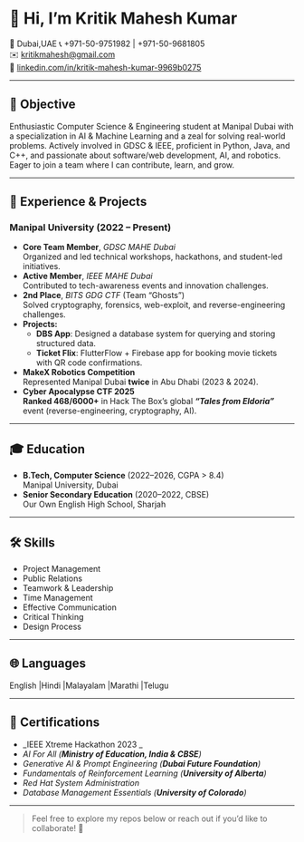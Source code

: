 # 👋 Hi, I’m Kritik Mahesh Kumar

📍 Dubai,UAE 
📞 +971-50-9751982 | +971-50-9681805  
✉️ [kritikmahesh@gmail.com](mailto:kritikmahesh@gmail.com)  
🔗 [linkedin.com/in/kritik-mahesh-kumar-9969b0275](https://www.linkedin.com/in/kritik-mahesh-kumar-9969b0275)

---

## 🎯 Objective

Enthusiastic Computer Science & Engineering student at Manipal Dubai with a specialization in AI & Machine Learning and a zeal for solving real-world problems. Actively involved in GDSC & IEEE, proficient in Python, Java, and C++, and passionate about software/web development, AI, and robotics. Eager to join a team where I can contribute, learn, and grow.

---

## 💼 Experience & Projects

### Manipal University (2022 – Present)
- **Core Team Member**, _GDSC MAHE Dubai_  
  Organized and led technical workshops, hackathons, and student-led initiatives.
- **Active Member**, _IEEE MAHE Dubai_  
  Contributed to tech-awareness events and innovation challenges.
- **2nd Place**, _BITS GDG CTF_ (Team “Ghosts”)  
  Solved cryptography, forensics, web-exploit, and reverse-engineering challenges.
- **Projects:**  
  - **DBS App**: Designed a database system for querying and storing structured data.  
  - **Ticket Flix**: FlutterFlow + Firebase app for booking movie tickets with QR code confirmations.
- **MakeX Robotics Competition**  
  Represented Manipal Dubai **twice** in Abu Dhabi (2023 & 2024).
- **Cyber Apocalypse CTF 2025**  
  **Ranked 468/6000+** in Hack The Box’s global **_“Tales from Eldoria”_** event (reverse-engineering, cryptography, AI).

---

## 🎓 Education

- **B.Tech, Computer Science** (2022–2026, CGPA > 8.4)  
  Manipal University, Dubai
- **Senior Secondary Education** (2020–2022, CBSE)  
  Our Own English High School, Sharjah

---

## 🛠 Skills

- Project Management  
- Public Relations  
- Teamwork & Leadership  
- Time Management  
- Effective Communication  
- Critical Thinking  
- Design Process

---

## 🌐 Languages

English |Hindi |Malayalam |Marathi |Telugu

---

## 🏅 Certifications

- _IEEE Xtreme Hackathon 2023  _
- _AI For All (**Ministry of Education, India & CBSE**)_
- _Generative AI & Prompt Engineering (**Dubai Future Foundation**)_  
- _Fundamentals of Reinforcement Learning (**University of Alberta**)_  
- _Red Hat System Administration_  
- _Database Management Essentials (**University of Colorado**)_

---

> Feel free to explore my repos below or reach out if you’d like to collaborate! 🚀
